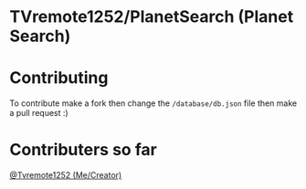# TVremote1252/PlanetSearch (Planet Search)
# Contributing
To contribute make a fork then change the ```/database/db.json``` file then make a pull request :)
# Contributers so far
[@Tvremote1252 (Me/Creator)](https://tvremote1252.github.io/links)
